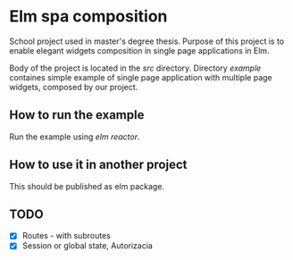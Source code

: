 # Elm spa composition

School project used in master's degree thesis. Purpose of this project is to enable elegant widgets composition in single page applications in Elm.

Body of the project is located in the _src_ directory. Directory _example_ containes simple example of single page application with multiple page widgets, composed by our project.

## How to run the example

Run the example using _elm reactor_.

## How to use it in another project

This should be published as elm package.

## TODO

- [x] Routes - with subroutes
- [x] Session or global state, Autorizacia
